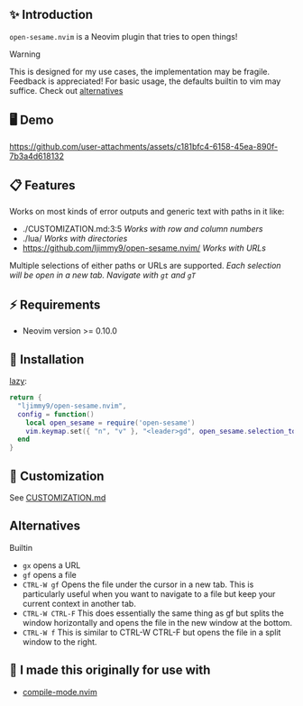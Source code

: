 ## ✨ Introduction 

`open-sesame.nvim` is a Neovim plugin that tries to open things! 

> [!WARNING]
> This is designed for my use cases, the implementation may be fragile. Feedback is appreciated!
> For basic usage, the defaults builtin to vim may suffice. Check out [alternatives](#alternatives)

## 🖥️ Demo
https://github.com/user-attachments/assets/c181bfc4-6158-45ea-890f-7b3a4d618132

## 📋 Features

Works on most kinds of error outputs and generic text with paths in it like:

- ./CUSTOMIZATION.md:3:5 *Works with row and column numbers*
- ./lua/ *Works with directories*
- https://github.com/ljimmy9/open-sesame.nvim/ *Works with URLs*

Multiple selections of either paths or URLs are supported. *Each selection will be open
in a new tab. Navigate with `gt` and `gT`*

## ⚡️ Requirements

- Neovim version >= 0.10.0

## 🔨 Installation

[lazy](https://github.com/folke/lazy.nvim):

```lua
return {
  "ljimmy9/open-sesame.nvim",
  config = function()
    local open_sesame = require('open-sesame')
    vim.keymap.set({ "n", "v" }, "<leader>gd", open_sesame.selection_to_path, { noremap = true })
  end
}
```

## 📜 Customization

See [CUSTOMIZATION.md](https://github.com/ljimmy9/open-sesame.nvim/CUSTOMIZATION.md)

## Alternatives

Builtin 
- `gx` opens a URL
- `gf` opens a file
- `CTRL-W gf` Opens the file under the cursor in a new tab. This is particularly useful when you want to navigate to a file but keep your current context in another tab.
- `CTRL-W CTRL-F` This does essentially the same thing as gf but splits the window horizontally and opens the file in the new window at the bottom.
- `CTRL-W f` This is similar to CTRL-W CTRL-F but opens the file in a split window to the right.


## 🙏 I made this originally for use with

- [compile-mode.nvim](https://github.com/ej-shafran/compile-mode.nvim)
